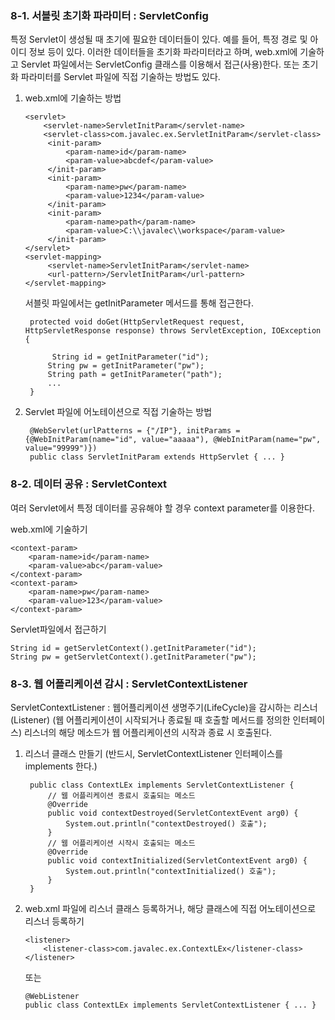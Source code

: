 ### 8-1. 서블릿 초기화 파라미터 : ServletConfig
특정 Servlet이 생성될 때 초기에 필요한 데이터들이 있다. 예를 들어, 특정 경로 및 아이디 정보 등이 있다. 이러한 데이터들을 초기화 파라미터라고 하며, web.xml에 기술하고 Servlet 파일에서는 ServletConfig 클래스를 이용해서 접근(사용)한다. 또는 초기화 파라미터를 Servlet 파일에 직접 기술하는 방법도 있다.

1. web.xml에 기술하는 방법

	   <servlet>
		   <servlet-name>ServletInitParam</servlet-name>
		   <servlet-class>com.javalec.ex.ServletInitParam</servlet-class>
	    	<init-param>
	    		<param-name>id</param-name>
	    		<param-value>abcdef</param-value>
	    	</init-param>
	    	<init-param>
	    		<param-name>pw</param-name>
	    		<param-value>1234</param-value>
	    	</init-param> 
	    	<init-param>
	    		<param-name>path</param-name>
	    		<param-value>C:\\javalec\\workspace</param-value>
	    	</init-param>  
	   </servlet>	  	
	   <servlet-mapping>
	      	<servlet-name>ServletInitParam</servlet-name>
	      	<url-pattern>/ServletInitParam</url-pattern>
	   </servlet-mapping>

	서블릿 파일에서는 getInitParameter 메서드를 통해 접근한다.

		protected void doGet(HttpServletRequest request, HttpServletResponse response) throws ServletException, IOException {
		    		
			 String id = getInitParameter("id");
		    String pw = getInitParameter("pw");
		    String path = getInitParameter("path");
		    ...
	    }	    

2. Servlet 파일에 어노테이션으로 직접 기술하는 방법

	    @WebServlet(urlPatterns = {"/IP"}, initParams = {@WebInitParam(name="id", value="aaaaa"), @WebInitParam(name="pw", value="99999")})
	    public class ServletInitParam extends HttpServlet { ... }

### 8-2. 데이터 공유 : ServletContext
여러 Servlet에서 특정 데이터를 공유해야 할 경우 context parameter를 이용한다.

web.xml에 기술하기

    <context-param>
      	<param-name>id</param-name>
      	<param-value>abc</param-value>
    </context-param>
    <context-param>
      	<param-name>pw</param-name>
	    <param-value>123</param-value>
    </context-param>

Servlet파일에서 접근하기

    String id = getServletContext().getInitParameter("id");
    String pw = getServletContext().getInitParameter("pw");

### 8-3. 웹 어플리케이션 감시 : ServletContextListener
ServletContextListener : 웹어플리케이션 생명주기(LifeCycle)을 감시하는 리스너(Listener) (웹 어플리케이션이 시작되거나 종료될 때 호출할 메서드를 정의한 인터페이스)
리스너의 해당 메소드가 웹 어플리케이션의 시작과 종료 시 호출된다.


1. 리스너 클래스 만들기 (반드시, ServletContextListener 인터페이스를 implements 한다.)

		public class ContextLEx implements ServletContextListener {
			// 웹 어플리케이션 종료시 호출되는 메소드
			@Override
			public void contextDestroyed(ServletContextEvent arg0) {
				System.out.println("contextDestroyed() 호출");
			}
			// 웹 어플리케이션 시작시 호출되는 메소드
			@Override
			public void contextInitialized(ServletContextEvent arg0) {
				System.out.println("contextInitialized() 호출");
			}
		}

2. web.xml 파일에 리스너 클래스 등록하거나, 해당 클래스에 직접 어노테이션으로 리스너 등록하기

	   <listener>
		   <listener-class>com.javalec.ex.ContextLEx</listener-class>
	   </listener>

	또는
	

	   @WebListener
	   public class ContextLEx implements ServletContextListener { ... }

<!--stackedit_data:
eyJoaXN0b3J5IjpbLTE0MDY5MDYzODksLTE1ODM1MDMyNjUsMT
c2NTUxMzcxMCw3NzAyODEyMjMsLTk5MTU2MjYwOCwyMTAyMTI2
NzM0LC04MDI2OTA5NjksOTQzOTc2MTUyXX0=
-->